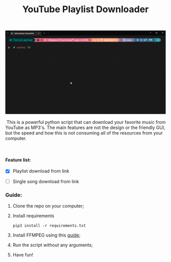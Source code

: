 <h1 align="center">
	YouTube Playlist Downloader
</h1>

​<p align="center">
   ![](demo\downloader-demo.gif)
</p>


​	This is a powerful python script that can download your favorite music from YouTube as MP3's. The main features are not the design or the friendly GUI, but the speed and how this is not consuming all of the resources from your computer.

​	

#### Feature list:

- [x] Playlist download from link
- [ ] Single song download from link



### Guide:

1. Clone the repo on your computer;

2. Install requirements 	

   ```shell
   pip3 install -r requirements.txt
   ```
   
3. Install FFMPEG using this [guide](https://www.geeksforgeeks.org/how-to-install-ffmpeg-on-windows/);

4. Run the script without any arguments;

3. Have fun!
